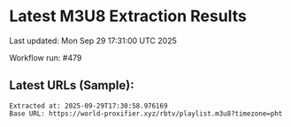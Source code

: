 # Latest M3U8 Extraction Results

Last updated: Mon Sep 29 17:31:00 UTC 2025

Workflow run: #479

## Latest URLs (Sample):
```
Extracted at: 2025-09-29T17:30:58.976169
Base URL: https://world-proxifier.xyz/rbtv/playlist.m3u8?timezone=pht

```
